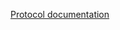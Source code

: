 [Protocol documentation](https://infocenter.nordicsemi.com/index.jsp?topic=%2Fcom.nordic.infocenter.sdk5.v15.0.0%2Flib_dfu_transport.html)
